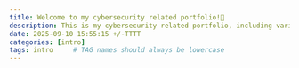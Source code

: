 ```yaml
---
title: Welcome to my cybersecurity related portfolio!🚀
description: This is my cybersecurity related portfolio, including various personal projects to school-related assignments. Feel free to contact if you have anything on your mind.
date: 2025-09-10 15:55:15 +/-TTTT
categories: [intro]
tags: intro     # TAG names should always be lowercase
---
```

